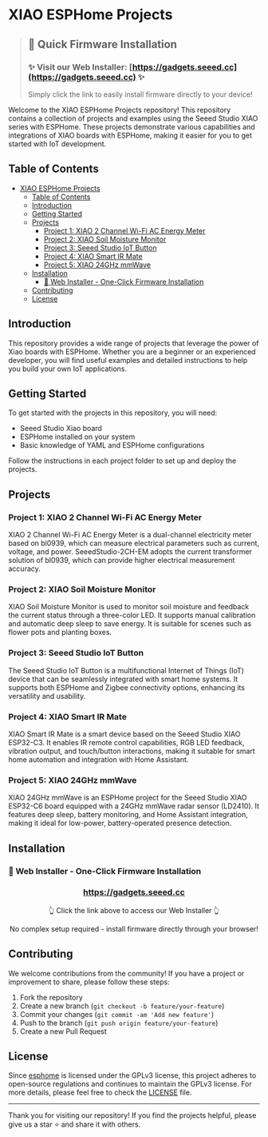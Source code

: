 # XIAO ESPHome Projects

> ## 🚀 Quick Firmware Installation
> ### ✨ Visit our Web Installer: [https://gadgets.seeed.cc](https://gadgets.seeed.cc) ✨
> Simply click the link to easily install firmware directly to your device!

Welcome to the XIAO ESPHome Projects repository! This repository contains a collection of projects and examples using the Seeed Studio XIAO series with ESPHome. These projects demonstrate various capabilities and integrations of XIAO boards with ESPHome, making it easier for you to get started with IoT development.

## Table of Contents

- [XIAO ESPHome Projects](#xiao-esphome-projects)
  - [Table of Contents](#table-of-contents)
  - [Introduction](#introduction)
  - [Getting Started](#getting-started)
  - [Projects](#projects)
    - [Project 1: XIAO 2 Channel Wi-Fi AC Energy Meter](#project-1-xiao-2-channel-wi-fi-ac-energy-meter)
    - [Project 2: XIAO Soil Moisture Monitor](#project-2-xiao-soil-moisture-monitor)
    - [Project 3: Seeed Studio IoT Button](#project-3-seeed-studio-iot-button)
    - [Project 4: XIAO Smart IR Mate](#project-4-xiao-smart-ir-mate)
    - [Project 5: XIAO 24GHz mmWave](#project-5-xiao-24ghz-mmwave)
  - [Installation](#installation)
    - [📱 Web Installer - One-Click Firmware Installation](#-web-installer---one-click-firmware-installation)
  - [Contributing](#contributing)
  - [License](#license)

## Introduction

This repository provides a wide range of projects that leverage the power of Xiao boards with ESPHome. Whether you are a beginner or an experienced developer, you will find useful examples and detailed instructions to help you build your own IoT applications.

## Getting Started

To get started with the projects in this repository, you will need:

- Seeed Studio Xiao board
- ESPHome installed on your system
- Basic knowledge of YAML and ESPHome configurations

Follow the instructions in each project folder to set up and deploy the projects.

## Projects

### Project 1: XIAO 2 Channel Wi-Fi AC Energy Meter

XIAO 2 Channel Wi-Fi AC Energy Meter is a dual-channel electricity meter based on bl0939, which can measure electrical parameters such as current, voltage, and power. SeeedStudio-2CH-EM adopts the current transformer solution of bl0939, which can provide higher electrical measurement accuracy.

### Project 2: XIAO Soil Moisture Monitor

XIAO Soil Moisture Monitor is used to monitor soil moisture and feedback the current status through a three-color LED. It supports manual calibration and automatic deep sleep to save energy. It is suitable for scenes such as flower pots and planting boxes.

### Project 3: Seeed Studio IoT Button

The Seeed Studio IoT Button is a multifunctional Internet of Things (IoT) device that can be seamlessly integrated with smart home systems. It supports both ESPHome and Zigbee connectivity options, enhancing its versatility and usability.

### Project 4: XIAO Smart IR Mate

XIAO Smart IR Mate is a smart device based on the Seeed Studio XIAO ESP32-C3. It enables IR remote control capabilities, RGB LED feedback, vibration output, and touch/button interactions, making it suitable for smart home automation and integration with Home Assistant.

### Project 5: XIAO 24GHz mmWave

XIAO 24GHz mmWave is an ESPHome project for the Seeed Studio XIAO ESP32-C6 board equipped with a 24GHz mmWave radar sensor (LD2410). It features deep sleep, battery monitoring, and Home Assistant integration, making it ideal for low-power, battery-operated presence detection.

## Installation
### 📱 Web Installer - One-Click Firmware Installation

<div align="center">
  <h3><a href="https://gadgets.seeed.cc">https://gadgets.seeed.cc</a></h3>
  <p>👆 Click the link above to access our Web Installer 👆</p>
  <p>No complex setup required - install firmware directly through your browser!</p>
</div>


## Contributing

We welcome contributions from the community! If you have a project or improvement to share, please follow these steps:

1. Fork the repository
2. Create a new branch (`git checkout -b feature/your-feature`)
3. Commit your changes (`git commit -am 'Add new feature'`)
4. Push to the branch (`git push origin feature/your-feature`)
5. Create a new Pull Request

## License

Since [esphome](https://github.com/esphome/esphome) is licensed under the GPLv3 license, this project adheres to open-source regulations and continues to maintain the GPLv3 license. For more details, please feel free to check the [LICENSE](LICENSE) file.

---

Thank you for visiting our repository! If you find the projects helpful, please give us a star ⭐ and share it with others.
